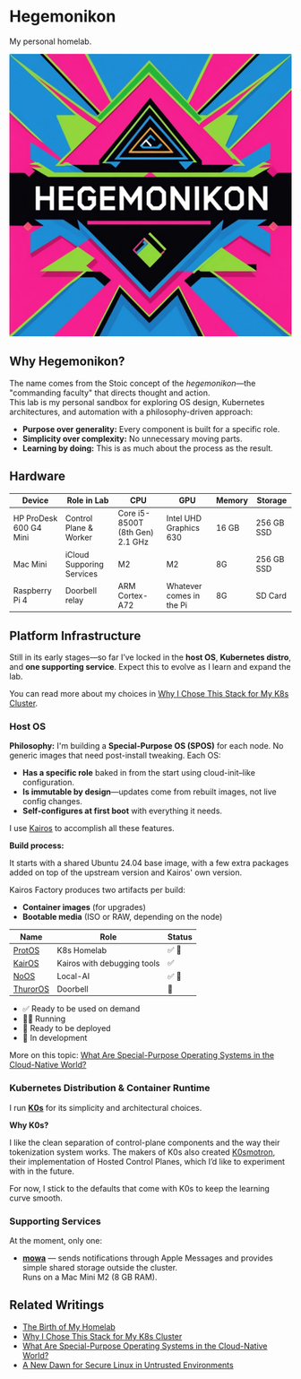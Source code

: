 # Hegemonikon

My personal homelab.

![hegemonikon-logo](./assets/hegemonikon-logo.png)

## Why Hegemonikon?

The name comes from the Stoic concept of the *hegemonikon*—the "commanding faculty" that directs thought and action.  
This lab is my personal sandbox for exploring OS design, Kubernetes architectures, and automation with a philosophy-driven approach:

- **Purpose over generality:** Every component is built for a specific role.
- **Simplicity over complexity:** No unnecessary moving parts.
- **Learning by doing:** This is as much about the process as the result.

## Hardware

| Device | Role in Lab | CPU | GPU | Memory | Storage |
| ------ | ----------- | --- | --- | ------ | ------- |
| HP ProDesk 600 G4 Mini | Control Plane & Worker | Core i5-8500T (8th Gen) 2.1 GHz | Intel UHD Graphics 630 | 16 GB | 256 GB SSD |
| Mac Mini | iCloud Supporing Services | M2 | M2 | 8G | 256 GB SSD |
| Raspberry Pi 4 | Doorbell relay | ARM Cortex-A72 | Whatever comes in the Pi | 8G | SD Card |

## Platform Infrastructure

Still in its early stages—so far I’ve locked in the **host OS**, **Kubernetes distro**, and **one supporting service**. Expect this to evolve as I learn and expand the lab.

You can read more about my choices in [Why I Chose This Stack for My K8s Cluster](https://www.mauromorales.com/2025/08/11/why-i-chose-this-stack-for-my-k8s-cluster/).

### Host OS

**Philosophy:** I'm building a **Special-Purpose OS (SPOS)** for each node. No generic images that need post-install tweaking. Each OS:

- **Has a specific role** baked in from the start using cloud-init–like configuration.
- **Is immutable by design**—updates come from rebuilt images, not live config changes.
- **Self-configures at first boot** with everything it needs.

I use [Kairos](https://kairos.io) to accomplish all these features.

**Build process:**  

It starts with a shared Ubuntu 24.04 base image, with a few extra packages added on top of the upstream version and Kairos' own version.

Kairos Factory produces two artifacts per build:  

- **Container images** (for upgrades)  
- **Bootable media** (ISO or RAW, depending on the node)

| Name | Role | Status |
| ---- | ---- | ------ |
| [ProtOS](./nodes/protos/README.md) | K8s Homelab | ️️✅ 🏃‍ |
| [KairOS](./nodes/kairos/README.md) | Kairos with debugging tools | ✅ |
| [NoOS](./nodes/noos/README.md) | Local-AI | ✅ 🚀 |
| [ThurorOS](./nodes/thuroros/README.md) | Doorbell | 🔄 |

- ✅ Ready to be used on demand
- 🏃‍♂️ Running 
- 🚀 Ready to be deployed
- 🔄 In development

More on this topic: [What Are Special-Purpose Operating Systems in the Cloud-Native World?](https://www.mauromorales.com/2025/04/16/what-are-special-purpose-operating-systems-in-the-cloud-native-world/)

### Kubernetes Distribution & Container Runtime

I run **[K0s](https://k0sproject.io)** for its simplicity and architectural choices.

**Why K0s?**

I like the clean separation of control-plane components and the way their tokenization system works. The makers of K0s also created [K0smotron](https://github.com/k0smotron/k0smotron), their implementation of Hosted Control Planes, which I’d like to experiment with in the future.

For now, I stick to the defaults that come with K0s to keep the learning curve smooth.

### Supporting Services

At the moment, only one:

- **[mowa](https://github.com/mauromorales/mowa)** — sends notifications through Apple Messages and provides simple shared storage outside the cluster.  
  Runs on a Mac Mini M2 (8 GB RAM).

## Related Writings

- [The Birth of My Homelab](https://www.mauromorales.com/2025/08/04/the-birth-of-my-homelab/)
- [Why I Chose This Stack for My K8s Cluster](https://www.mauromorales.com/2025/08/11/why-i-chose-this-stack-for-my-k8s-cluster/)
- [What Are Special-Purpose Operating Systems in the Cloud-Native World?](https://www.mauromorales.com/2025/04/16/what-are-special-purpose-operating-systems-in-the-cloud-native-world/)
- [A New Dawn for Secure Linux in Untrusted Environments](https://www.mauromorales.com/2024/06/27/a-new-dawn-for-secure-linux-in-untrusted-environments/)